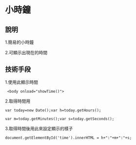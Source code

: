# 小時鐘

## 說明
1.簡易的小時鐘

2.可顯示出現在的時間

## 技術手段
1.使用此顯示時間

     <body onload="showTime()">

2.取得時間用  

    var today=new Date();var h=today.getHours();
    
    var m=today.getMinutes();var s=today.getSeconds();
    
3.取得時間後用此來設定顯示的樣子
    
    document.getElementById('time').innerHTML = h+":"+m+":"+s;
